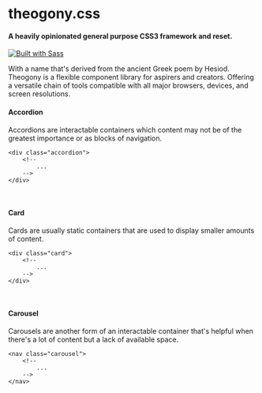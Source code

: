 # theogony.css
#### A heavily opinionated general purpose CSS3 framework and reset.

[![Built with Sass](https://i.imgur.com/Vz0XYB7.png)](https://sass-lang.com)

With a name that's derived from the ancient Greek poem by Hesiod. Theogony is a flexible component library for aspirers and creators. Offering a versatile chain of tools compatible with all major browsers, devices, and screen resolutions.

#### Accordion

Accordions are interactable containers which content may not be of the greatest importance or as blocks of navigation.

    <div class="accordion">
        <!--
            ...
        -->
    </div>

&nbsp;
#### Card

Cards are usually static containers that are used to display smaller amounts of content.

    <div class="card">
        <!--
            ...
        -->
    </div>

&nbsp;
#### Carousel

Carousels are another form of an interactable container that's helpful when there's a lot of content but a lack of available space.

    <nav class="carousel">
        <!--
            ...
        -->
    </nav>
